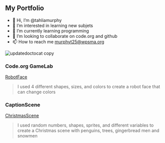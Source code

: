 ## My Portfolio
- 👋 Hi, I’m @tahliamurphy
- 👀 I’m interested in learning new subjets
- :tada: I’m currently learning programming 
- 💞️ I’m looking to collaborate on code.org and github
- 📫 How to reach me murphyt25@wpsma.org


![updatedoctocat copy](https://github.com/tahliamurphy/tahliamurphy/assets/146843527/d32ef41a-5143-464c-b458-e2e4a70965c3)
### Code.org GameLab
[RobotFace]( https://tahliamurphy.github.io/Robot/)
>I used 4 different shapes, sizes, and colors to create a robot face that can change colors 
### CaptionScene
[ChristmasScene](https://studio.code.org/projects/gamelab/SrEECsy168MHkuKZjo2IrUDnHRigl40-JI9niJ2Os5g)
 >I used random numbers, shapes, sprites, and different variables to create a Christmas scene with penguins, trees, gingerbread men and snowmen
